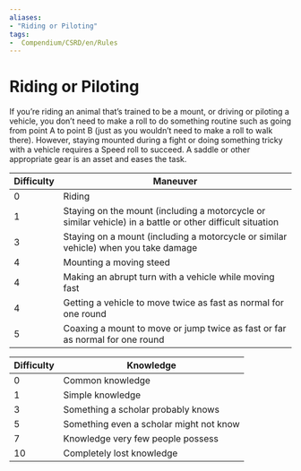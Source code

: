 ```yaml
---
aliases:
- "Riding or Piloting"
tags:
-  Compendium/CSRD/en/Rules
---
```


# Riding or Piloting
If you’re riding an animal that’s trained to be a mount, or driving or piloting a vehicle, you don’t need to make a roll to do something routine such as going from point A to point B (just as you wouldn’t need to make a roll to walk there). However, staying mounted during a fight or doing something tricky with a vehicle requires a Speed roll to succeed. A saddle or other appropriate gear is an asset and eases the task.

| Difficulty | Maneuver                                                                                                   |
|------------|------------------------------------------------------------------------------------------------------------|
| 0          | Riding                                                                                                     |
| 1          | Staying on the mount (including a motorcycle or similar vehicle) in a battle or other difficult situation  |
| 3          | Staying on a mount (including a motorcycle or similar vehicle) when you take damage                        |
| 4          | Mounting a moving steed                                                                                    |
| 4          | Making an abrupt turn with a vehicle while moving fast                                                     |
| 4          | Getting a vehicle to move twice as fast as normal for one round                                            |
| 5          | Coaxing a mount to move or jump twice as fast or far as normal for one round                               |


| Difficulty | Knowledge                                |
|------------|------------------------------------------|
| 0          | Common knowledge                         |
| 1          | Simple knowledge                         |
| 3          | Something a scholar probably knows       |
| 5          | Something even a scholar might not know  |
| 7          | Knowledge very few people possess        |
| 10         | Completely lost knowledge                |